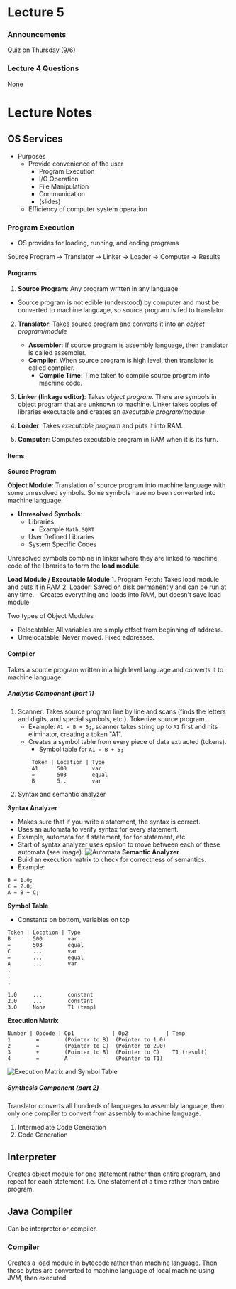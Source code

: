 # Lecture 5
### Announcements
Quiz on Thursday (9/6)

### Lecture 4 Questions
None
# Lecture Notes

## OS Services
- Purposes
    - Provide convenience of the user
        - Program Execution
        - I/O Operation
        - File Manipulation
        - Communication
        - (slides)
    - Efficiency of computer system operation
 
### Program Execution
- OS provides for loading, running, and ending programs

Source Program -> Translator -> Linker -> Loader -> Computer -> Results

#### Programs
1. **Source Program**: Any program written in any language
- Source program is not edible (understood) by computer and must be converted to machine language, so source program is fed to translator.

2. **Translator**: Takes source program and converts it into an *object program/module*
    - **Assembler:** If source program is assembly language, then translator is called assembler. 
    - **Compiler**: When source program is high level, then translator is called compiler.
        - **Compile Time**: Time taken to compile source program into machine code.


3. **Linker (linkage editor)**: Takes *object program*. There are symbols in object program that are unknown to machine. Linker takes copies of libraries executable and creates an *executable program/module*

4. **Loader**: Takes *executable program* and puts it into RAM. 

5. **Computer**: Computes executable program in RAM when it is its turn.

#### Items
**Source Program**

**Object Module**: Translation of source program into machine language with some unresolved symbols. Some symbols have no been converted into machine language.
   - **Unresolved Symbols**:
        - Libraries
            - Example `Math.SQRT`
        - User Defined Libraries
        - System Specific Codes
        
Unresolved symbols combine in linker where they are linked to machine code of the libraries to form the **load module**.

**Load Module / Executable Module**
    1. Program Fetch: Takes load module and puts it in RAM
    2. Loader: Saved on disk permanently and can be run at any time. 
        - Creates everything and loads into RAM, but doesn't save load module

Two types of Object Modules
- Relocatable: All variables are simply offset from beginning of address. 
- Unrelocatable: Never moved. Fixed addresses. 

#### Compiler
Takes a source program written in a high level language and converts it to machine language. 
##### Analysis Component (part 1)
1. Scanner: Takes source program line by line and scans (finds the letters and digits, and special symbols, etc.). Tokenize source program.
    - Example: `A1 = B + 5;`, scanner takes string up to `A1` first and hits eliminator, creating a token "A1". 
    - Creates a symbol table from every piece of data extracted (tokens). 
        - Symbol table for `A1 = B + 5;`
        ```
         Token | Location | Type
         A1      500        var
         =       503        equal
         B       5..        var
        ``` 
2. Syntax and semantic analyzer

**Syntax Analyzer**
   - Makes sure that if you write a statement, the syntax is correct. 
   - Uses an automata to verify syntax for every statement. 
   - Example, automata for if statement, for for statement, etc.
   - Start of syntax analyzer uses epsilon to move between each of these automata (see image).
   ![Automata](./imgs/automata.JPG) 
**Semantic Analyzer** 
   - Build an execution matrix to check for correctness of semantics. 
   - Example: 
   ```
   B = 1.0;
   C = 2.0;
   A = B + C;
   ```   
    
**Symbol Table**
- Constants on bottom, variables on top
```
Token | Location | Type
B       500        var
=       503        equal
C       ...        var
=       ...        equal
A       ...        var
.
.
.

1.0     ...        constant
2.0     ...        constant
3.0     None       T1 (temp)
``` 
      
**Execution Matrix**
  ```
  Number | Opcode | Op1            | Op2            | Temp
  1        =        (Pointer to B)  (Pointer to 1.0)
  2        =        (Pointer to C)  (Pointer to 2.0) 
  3        +        (Pointer to B)  (Pointer to C)    T1 (result)
  4        =        A               (Pointer to T1)
  ```

![Execution Matrix and Symbol Table](./imgs/table.JPG)

##### Synthesis Component (part 2)
Translator converts all hundreds of languages to assembly language, then only one compiler to convert from assembly to machine language.

1. Intermediate Code Generation
2. Code Generation


## Interpreter
Creates object module for one statement rather than entire program, and repeat for each statement. I.e. One statement at a time rather than entire program.

## Java Compiler
Can be interpreter or compiler. 

### Compiler
Creates a load module in bytecode rather than machine language. Then those bytes are converted to machine language of local machine using JVM, then executed. 